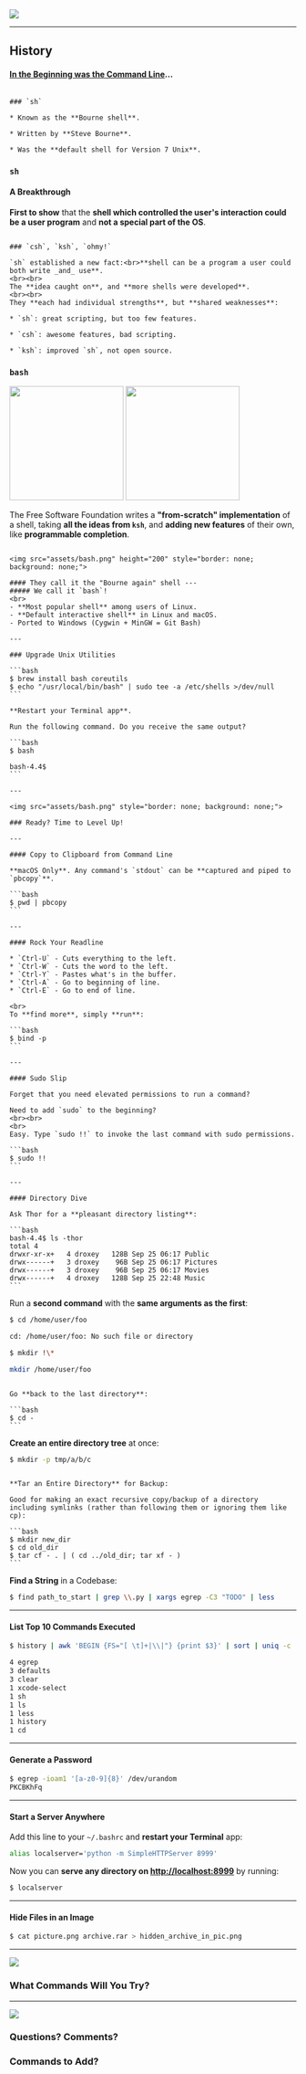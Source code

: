 <img src="assets/bash-full.png" style="border: none; background: none;">

---

## History

#### [In the Beginning was the Command Line](http://cristal.inria.fr/~weis/info/commandline.html)...

~~~

### `sh`

* Known as the **Bourne shell**.

* Written by **Steve Bourne**.

* Was the **default shell for Version 7 Unix**.

~~~

### `sh`

#### A Breakthrough

**First to show** that the **shell which controlled the user's interaction could be a user program** and **not a special part of the OS**.

~~~

### `csh`, `ksh`, `ohmy!`

`sh` established a new fact:<br>**shell can be a program a user could both write _and_ use**.
<br><br>
The **idea caught on**, and **more shells were developed**.
<br><br>
They **each had individual strengths**, but **shared weaknesses**:

* `sh`: great scripting, but too few features.

* `csh`: awesome features, bad scripting.

* `ksh`: improved `sh`, not open source.

~~~

### `bash`

<img src="assets/stallman.jpg" height="200">
<img src="assets/BrianJFox.png" height="200">

The Free Software Foundation writes a **"from-scratch" implementation** of a shell, taking **all the ideas from `ksh`**, and **adding new features** of their own, like **programmable completion**.

~~~

<img src="assets/bash.png" height="200" style="border: none; background: none;">

#### They call it the "Bourne again" shell ---
##### We call it `bash`!
<br>
- **Most popular shell** among users of Linux.
- **Default interactive shell** in Linux and macOS.
- Ported to Windows (Cygwin + MinGW = Git Bash)

---

### Upgrade Unix Utilities

```bash
$ brew install bash coreutils
$ echo "/usr/local/bin/bash" | sudo tee -a /etc/shells >/dev/null
```

**Restart your Terminal app**.

Run the following command. Do you receive the same output?

```bash
$ bash

bash-4.4$
```

---

<img src="assets/bash.png" style="border: none; background: none;">

### Ready? Time to Level Up!

---

#### Copy to Clipboard from Command Line

**macOS Only**. Any command's `stdout` can be **captured and piped to `pbcopy`**.

```bash
$ pwd | pbcopy
```

---

#### Rock Your Readline

* `Ctrl-U` - Cuts everything to the left.
* `Ctrl-W` - Cuts the word to the left.
* `Ctrl-Y` - Pastes what's in the buffer.
* `Ctrl-A` - Go to beginning of line.
* `Ctrl-E` - Go to end of line.

<br>
To **find more**, simply **run**:

```bash
$ bind -p
```

---

#### Sudo Slip

Forget that you need elevated permissions to run a command?

Need to add `sudo` to the beginning?
<br><br>
<br>
Easy. Type `sudo !!` to invoke the last command with sudo permissions.

```bash
$ sudo !!
```

---

#### Directory Dive

Ask Thor for a **pleasant directory listing**:

```bash
bash-4.4$ ls -thor
total 4
drwxr-xr-x+   4 droxey   128B Sep 25 06:17 Public
drwx------+   3 droxey    96B Sep 25 06:17 Pictures
drwx------+   3 droxey    96B Sep 25 06:17 Movies
drwx------+   4 droxey   128B Sep 25 22:48 Music
```

~~~

Run a **second command** with the **same arguments as the first**:

```bash
$ cd /home/user/foo

cd: /home/user/foo: No such file or directory

$ mkdir !\*

mkdir /home/user/foo
```

~~~

Go **back to the last directory**:

```bash
$ cd -
```

~~~

**Create an entire directory tree** at once:

```bash
$ mkdir -p tmp/a/b/c
```

~~~

**Tar an Entire Directory** for Backup:

Good for making an exact recursive copy/backup of a directory including symlinks (rather than following them or ignoring them like cp):

```bash
$ mkdir new_dir
$ cd old_dir
$ tar cf - . | ( cd ../old_dir; tar xf - )
```

~~~

**Find a String** in a Codebase:

```bash
$ find path_to_start | grep \\.py | xargs egrep -C3 "TODO" | less
```

---

#### List Top 10 Commands Executed

```bash
$ history | awk 'BEGIN {FS="[ \t]+|\\|"} {print $3}' | sort | uniq -c | sort -nr | head

4 egrep
3 defaults
3 clear
1 xcode-select
1 sh
1 ls
1 less
1 history
1 cd
```

---

#### Generate a Password

```bash
$ egrep -ioam1 '[a-z0-9]{8}' /dev/urandom
PKCBKhFq
```

---

#### Start a Server Anywhere

Add this line to your `~/.bashrc` and **restart your Terminal** app:

```bash
alias localserver='python -m SimpleHTTPServer 8999'
```

Now you can **serve any directory on <http://localhost:8999>** by running:

```bash
$ localserver
```

---

#### Hide Files in an Image

```bash
$ cat picture.png archive.rar > hidden_archive_in_pic.png
```

---

<img src="assets/bash.png" style="border: none; background: none;">

### What Commands Will You Try?

---

<img src="assets/bash.png" style="border: none; background: none;">

### Questions? Comments?
### Commands to Add?

